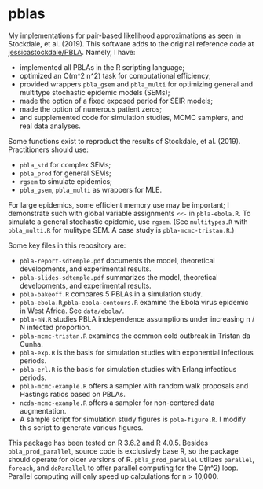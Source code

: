 # pblas
My implementations for pair-based likelihood approximations as seen in Stockdale, et al. (2019). This software adds to the original reference code at [jessicastockdale/PBLA](https://github.com/jessicastockdale/PBLA). Namely, I have:

* implemented all PBLAs in the R scripting language;
* optimized an O(m^2 n^2) task for computational efficiency;
* provided wrappers `pbla_gsem` and `pbla_multi` for optimizing general and multitype stochastic epidemic models (SEMs);
* made the option of a fixed exposed period for SEIR models;
* made the option of numerous patient zeros;
* and supplemented code for simulation studies, MCMC samplers, and real data analyses.

Some functions exist to reproduct the results of Stockdale, et al. (2019). Practitioners should use:

* `pbla_std` for complex SEMs;
* `pbla_prod` for general SEMs;
* `rgsem` to simulate epidemics;
* `pbla_gsem`, `pbla_multi` as wrappers for MLE.

For large epidemics, some efficient memory use may be important; I demonstrate such with global variable assignments `<<-` in `pbla-ebola.R`. To simulate a general stochastic epidemic, use `rgsem`. (See `multitypes.R` with `pbla_multi.R` for mulitype SEM. A case study is `pbla-mcmc-tristan.R`.)

Some key files in this repository are:

* `pbla-report-sdtemple.pdf` documents the model, theoretical developments, and experimental results.
* `pbla-slides-sdtemple.pdf` summarizes the model, theoretical developments, and experimental results.
* `pbla-bakeoff.R` compares 5 PBLAs in a simulation study.
* `pbla-ebola.R`,`pbla-ebola-contours.R` examine the Ebola virus epidemic in West Africa. See `data/ebola/`.
* `pbla-nN.R` studies PBLA independence assumptions under increasing n / N infected proportion. 
* `pbla-mcmc-tristan.R` examines the common cold outbreak in Tristan da Cunha.
* `pbla-exp.R` is the basis for simulation studies with exponential infectious periods.
* `pbla-erl.R` is the basis for simulation studies with Erlang infectious periods.
* `pbla-mcmc-example.R` offers a sampler with random walk proposals and Hastings ratios based on PBLAs.
* `ncda-mcmc-example.R` offers a sampler for non-centered data augmentation.
* A sample script for simulation study figures is `pbla-figure.R`. I modify this script to generate various figures. 

This package has been tested on R 3.6.2 and R 4.0.5. Besides `pbla_prod_parallel`, source code is exclusively base R, so the package should operate for older versions of R. `pbla_prod_parallel` utilizes `parallel`, `foreach`, and `doParallel` to offer parallel computing for the O(n^2) loop. Parallel computing will only speed up calculations for n > 10,000. 
